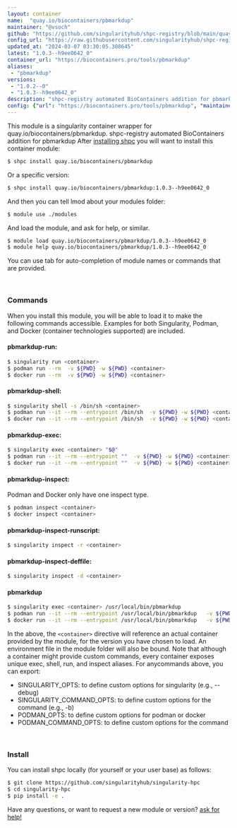 ```yaml
---
layout: container
name:  "quay.io/biocontainers/pbmarkdup"
maintainer: "@vsoch"
github: "https://github.com/singularityhub/shpc-registry/blob/main/quay.io/biocontainers/pbmarkdup/container.yaml"
config_url: "https://raw.githubusercontent.com/singularityhub/shpc-registry/main/quay.io/biocontainers/pbmarkdup/container.yaml"
updated_at: "2024-03-07 03:30:05.308645"
latest: "1.0.3--h9ee0642_0"
container_url: "https://biocontainers.pro/tools/pbmarkdup"
aliases:
 - "pbmarkdup"
versions:
 - "1.0.2--0"
 - "1.0.3--h9ee0642_0"
description: "shpc-registry automated BioContainers addition for pbmarkdup"
config: {"url": "https://biocontainers.pro/tools/pbmarkdup", "maintainer": "@vsoch", "description": "shpc-registry automated BioContainers addition for pbmarkdup", "latest": {"1.0.3--h9ee0642_0": "sha256:4d67bb1b30c687a5ff1318796c0a89cdc4fd5c8a092f4847c97863ed659addcd"}, "tags": {"1.0.2--0": "sha256:fa876b4e8673e6b5e77b9c9022d9a61d1796a5a02a29df21c4debc7afababece", "1.0.3--h9ee0642_0": "sha256:4d67bb1b30c687a5ff1318796c0a89cdc4fd5c8a092f4847c97863ed659addcd"}, "docker": "quay.io/biocontainers/pbmarkdup", "aliases": {"pbmarkdup": "/usr/local/bin/pbmarkdup"}}
---
```


This module is a singularity container wrapper for quay.io/biocontainers/pbmarkdup.
shpc-registry automated BioContainers addition for pbmarkdup
After [installing shpc](#install) you will want to install this container module:


```bash
$ shpc install quay.io/biocontainers/pbmarkdup
```

Or a specific version:

```bash
$ shpc install quay.io/biocontainers/pbmarkdup:1.0.3--h9ee0642_0
```

And then you can tell lmod about your modules folder:

```bash
$ module use ./modules
```

And load the module, and ask for help, or similar.

```bash
$ module load quay.io/biocontainers/pbmarkdup/1.0.3--h9ee0642_0
$ module help quay.io/biocontainers/pbmarkdup/1.0.3--h9ee0642_0
```

You can use tab for auto-completion of module names or commands that are provided.

<br>

### Commands

When you install this module, you will be able to load it to make the following commands accessible.
Examples for both Singularity, Podman, and Docker (container technologies supported) are included.

#### pbmarkdup-run:

```bash
$ singularity run <container>
$ podman run --rm  -v ${PWD} -w ${PWD} <container>
$ docker run --rm  -v ${PWD} -w ${PWD} <container>
```

#### pbmarkdup-shell:

```bash
$ singularity shell -s /bin/sh <container>
$ podman run --it --rm --entrypoint /bin/sh  -v ${PWD} -w ${PWD} <container>
$ docker run --it --rm --entrypoint /bin/sh  -v ${PWD} -w ${PWD} <container>
```

#### pbmarkdup-exec:

```bash
$ singularity exec <container> "$@"
$ podman run --it --rm --entrypoint ""  -v ${PWD} -w ${PWD} <container> "$@"
$ docker run --it --rm --entrypoint ""  -v ${PWD} -w ${PWD} <container> "$@"
```

#### pbmarkdup-inspect:

Podman and Docker only have one inspect type.

```bash
$ podman inspect <container>
$ docker inspect <container>
```

#### pbmarkdup-inspect-runscript:

```bash
$ singularity inspect -r <container>
```

#### pbmarkdup-inspect-deffile:

```bash
$ singularity inspect -d <container>
```


#### pbmarkdup

```bash
$ singularity exec <container> /usr/local/bin/pbmarkdup
$ podman run --it --rm --entrypoint /usr/local/bin/pbmarkdup   -v ${PWD} -w ${PWD} <container> -c " $@"
$ docker run --it --rm --entrypoint /usr/local/bin/pbmarkdup   -v ${PWD} -w ${PWD} <container> -c " $@"
```



In the above, the `<container>` directive will reference an actual container provided
by the module, for the version you have chosen to load. An environment file in the
module folder will also be bound. Note that although a container
might provide custom commands, every container exposes unique exec, shell, run, and
inspect aliases. For anycommands above, you can export:

 - SINGULARITY_OPTS: to define custom options for singularity (e.g., --debug)
 - SINGULARITY_COMMAND_OPTS: to define custom options for the command (e.g., -b)
 - PODMAN_OPTS: to define custom options for podman or docker
 - PODMAN_COMMAND_OPTS: to define custom options for the command

<br>

### Install

You can install shpc locally (for yourself or your user base) as follows:

```bash
$ git clone https://github.com/singularityhub/singularity-hpc
$ cd singularity-hpc
$ pip install -e .
```

Have any questions, or want to request a new module or version? [ask for help!](https://github.com/singularityhub/singularity-hpc/issues)